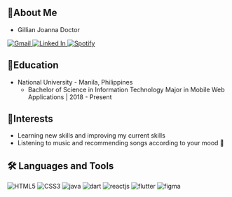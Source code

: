 ## 👧About Me
* Gillian Joanna Doctor
<p align="left">
  <a href="mailto:ghiedoc@gmail.com">
    <img src="https://img.shields.io/badge/Gmail-D14836?style=for-the-badge&logo=gmail&logoColor=white" alt="Gmail">
  </a>
  <a href="https://www.linkedin.com/in/gillian-doctor">
    <img src="https://img.shields.io/badge/LinkedIn-0077B5?style=for-the-badge&logo=linkedin&logoColor=white" alt="Linked In">
  </a>
  <a href="https://open.spotify.com/user/ghiedoc?si=b279fc267614447c">
    <img src="https://img.shields.io/badge/Spotify-1ED760?&style=for-the-badge&logo=spotify&logoColor=white" alt="Spotify">
  </a>
</p>

## 🎒Education
* National University - Manila, Philippines
  * Bachelor of Science in Information Technology Major in Mobile Web Applications | 2018 - Present

## 🤍Interests
* Learning new skills and improving my current skills
* Listening to music and recommending songs according to your mood 🙂

## 🛠️ Languages and Tools
<p align="left">
  <img src="https://img.shields.io/badge/HTML5-E34F26?style=for-the-badge&logo=html5&logoColor=white" alt="HTML5">
  <img src="https://img.shields.io/badge/CSS3-1572B6?style=for-the-badge&logo=css3&logoColor=white" alt="CSS3">
  <img src="https://img.shields.io/badge/Java-ED8B00?style=for-the-badge&logo=java&logoColor=white" alt="java">
  <img src="https://img.shields.io/badge/Dart-0175C2?style=for-the-badge&logo=dart&logoColor=white" alt="dart">
  <img src="https://img.shields.io/badge/React-20232A?style=for-the-badge&logo=react&logoColor=61DAFB" alt="reactjs">
  <img src="https://img.shields.io/badge/Flutter-02569B?style=for-the-badge&logo=flutter&logoColor=white" alt="flutter">
  <img src="https://img.shields.io/badge/Figma-F24E1E?style=for-the-badge&logo=figma&logoColor=white" alt="figma">
</p>

